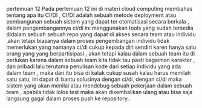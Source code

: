 pertemuan 12
	Pada pertemuan 12 ini di materi cloud computing membahas tentang apa itu CI/DI , CI/DI adalah sebuah metode deployment atau pembangunan
sebuah sistem yang dapat ter otomatisasi secara berkala , dalam pengembangannya ci/di ini menggunakan tools yang sudah tersedia didalam sebuah
sebuah repo yang dapat di akses secara team atau individu ,akan tetapi biasanya dalam proses pengembangan individu tidak memerlukan yang namanya ci/di cukup kepada diri sendiri karen hanya satu orang yang yang berpartisipasi , akan tetapi kalau dalam sebuah team itu di perlukan 
karena dalam sebuah team kita tidak tau pasti bagaiman karakter , dan pribadi lalu terutama penulisan kode dari setiap individu yang ada dalam team , maka dari itu bisa di katak cukup susah kalau harus memilah satu satu, ini dapat di bantu solusinya dengan ci/di, dengan ci/di maka sistem yang akan menilai atau mendebug sebuah pekerjaan dalam sebuah team , apabila tidak lolos test maka akan dikembalikan ulang atau bisa saja langsung gagal dalam proses push ke repository..
